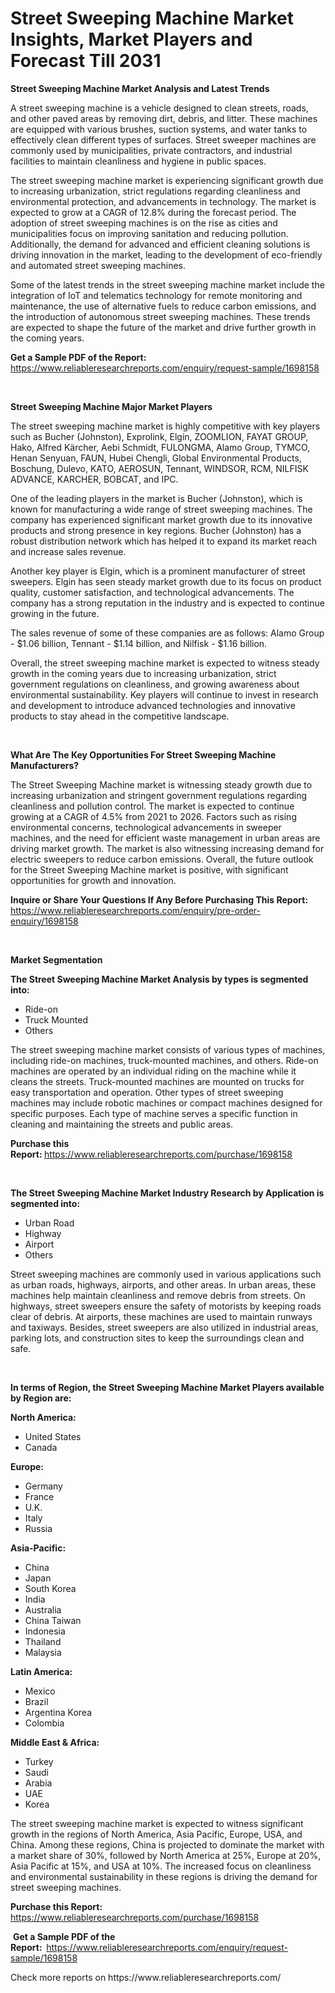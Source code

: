 <p><h1>Street Sweeping Machine Market Insights, Market Players and Forecast Till 2031</h1></p><p><strong>Street Sweeping Machine Market Analysis and Latest Trends</strong></p>
<p><p>A street sweeping machine is a vehicle designed to clean streets, roads, and other paved areas by removing dirt, debris, and litter. These machines are equipped with various brushes, suction systems, and water tanks to effectively clean different types of surfaces. Street sweeper machines are commonly used by municipalities, private contractors, and industrial facilities to maintain cleanliness and hygiene in public spaces.</p><p>The street sweeping machine market is experiencing significant growth due to increasing urbanization, strict regulations regarding cleanliness and environmental protection, and advancements in technology. The market is expected to grow at a CAGR of 12.8% during the forecast period. The adoption of street sweeping machines is on the rise as cities and municipalities focus on improving sanitation and reducing pollution. Additionally, the demand for advanced and efficient cleaning solutions is driving innovation in the market, leading to the development of eco-friendly and automated street sweeping machines.</p><p>Some of the latest trends in the street sweeping machine market include the integration of IoT and telematics technology for remote monitoring and maintenance, the use of alternative fuels to reduce carbon emissions, and the introduction of autonomous street sweeping machines. These trends are expected to shape the future of the market and drive further growth in the coming years.</p></p>
<p><strong>Get a Sample PDF of the Report:&nbsp;</strong> <a href="https://www.reliableresearchreports.com/enquiry/request-sample/1698158">https://www.reliableresearchreports.com/enquiry/request-sample/1698158</a></p>
<p>&nbsp;</p>
<p><strong>Street Sweeping Machine Major Market Players</strong></p>
<p><p>The street sweeping machine market is highly competitive with key players such as Bucher (Johnston), Exprolink, Elgin, ZOOMLION, FAYAT GROUP, Hako, Alfred Kärcher, Aebi Schmidt, FULONGMA, Alamo Group, TYMCO, Henan Senyuan, FAUN, Hubei Chengli, Global Environmental Products, Boschung, Dulevo, KATO, AEROSUN, Tennant, WINDSOR, RCM, NILFISK ADVANCE, KARCHER, BOBCAT, and IPC.</p><p>One of the leading players in the market is Bucher (Johnston), which is known for manufacturing a wide range of street sweeping machines. The company has experienced significant market growth due to its innovative products and strong presence in key regions. Bucher (Johnston) has a robust distribution network which has helped it to expand its market reach and increase sales revenue.</p><p>Another key player is Elgin, which is a prominent manufacturer of street sweepers. Elgin has seen steady market growth due to its focus on product quality, customer satisfaction, and technological advancements. The company has a strong reputation in the industry and is expected to continue growing in the future.</p><p>The sales revenue of some of these companies are as follows: Alamo Group - $1.06 billion, Tennant - $1.14 billion, and Nilfisk - $1.16 billion.</p><p>Overall, the street sweeping machine market is expected to witness steady growth in the coming years due to increasing urbanization, strict government regulations on cleanliness, and growing awareness about environmental sustainability. Key players will continue to invest in research and development to introduce advanced technologies and innovative products to stay ahead in the competitive landscape.</p></p>
<p>&nbsp;</p>
<p><strong>What Are The Key Opportunities For Street Sweeping Machine Manufacturers?</strong></p>
<p><p>The Street Sweeping Machine market is witnessing steady growth due to increasing urbanization and stringent government regulations regarding cleanliness and pollution control. The market is expected to continue growing at a CAGR of 4.5% from 2021 to 2026. Factors such as rising environmental concerns, technological advancements in sweeper machines, and the need for efficient waste management in urban areas are driving market growth. The market is also witnessing increasing demand for electric sweepers to reduce carbon emissions. Overall, the future outlook for the Street Sweeping Machine market is positive, with significant opportunities for growth and innovation.</p></p>
<p><strong>Inquire or Share Your Questions If Any Before Purchasing This Report:</strong> <a href="https://www.reliableresearchreports.com/enquiry/pre-order-enquiry/1698158">https://www.reliableresearchreports.com/enquiry/pre-order-enquiry/1698158</a></p>
<p>&nbsp;</p>
<p><strong>Market Segmentation</strong></p>
<p><strong>The Street Sweeping Machine Market Analysis by types is segmented into:</strong></p>
<p><ul><li>Ride-on</li><li>Truck Mounted</li><li>Others</li></ul></p>
<p><p>The street sweeping machine market consists of various types of machines, including ride-on machines, truck-mounted machines, and others. Ride-on machines are operated by an individual riding on the machine while it cleans the streets. Truck-mounted machines are mounted on trucks for easy transportation and operation. Other types of street sweeping machines may include robotic machines or compact machines designed for specific purposes. Each type of machine serves a specific function in cleaning and maintaining the streets and public areas.</p></p>
<p><strong>Purchase this Report:&nbsp;</strong><a href="https://www.reliableresearchreports.com/purchase/1698158">https://www.reliableresearchreports.com/purchase/1698158</a></p>
<p>&nbsp;</p>
<p><strong>The Street Sweeping Machine Market Industry Research by Application is segmented into:</strong></p>
<p><ul><li>Urban Road</li><li>Highway</li><li>Airport</li><li>Others</li></ul></p>
<p><p>Street sweeping machines are commonly used in various applications such as urban roads, highways, airports, and other areas. In urban areas, these machines help maintain cleanliness and remove debris from streets. On highways, street sweepers ensure the safety of motorists by keeping roads clear of debris. At airports, these machines are used to maintain runways and taxiways. Besides, street sweepers are also utilized in industrial areas, parking lots, and construction sites to keep the surroundings clean and safe.</p></p>
<p>&nbsp;</p>
<p><strong>In terms of Region, the Street Sweeping Machine Market Players available by Region are:</strong></p>
<p>
    <p> <strong> North America: </strong>
        <ul>
            <li>United States</li>
            <li>Canada</li>
        </ul>
        </p> 
    <p> <strong> Europe: </strong>
        <ul>
            <li>Germany</li>
            <li>France</li>
            <li>U.K.</li>
            <li>Italy</li>
            <li>Russia</li>
        </ul>
        </p> 
    <p> <strong> Asia-Pacific: </strong>
        <ul>
            <li>China</li>
            <li>Japan</li>
            <li>South Korea</li>
            <li>India</li>
            <li>Australia</li>
            <li>China Taiwan</li>
            <li>Indonesia</li>
            <li>Thailand</li>
            <li>Malaysia</li>
        </ul>
        </p> 
    <p> <strong> Latin America: </strong>
        <ul>
            <li>Mexico</li>
            <li>Brazil</li>
            <li>Argentina Korea</li>
            <li>Colombia</li>
        </ul>
        </p> 
    <p> <strong> Middle East & Africa: </strong>
        <ul>
            <li>Turkey</li>
            <li>Saudi</li>
            <li>Arabia</li>
            <li>UAE</li>
            <li>Korea</li>
        </ul>
    </p>
    </p>
<p><p>The street sweeping machine market is expected to witness significant growth in the regions of North America, Asia Pacific, Europe, USA, and China. Among these regions, China is projected to dominate the market with a market share of 30%, followed by North America at 25%, Europe at 20%, Asia Pacific at 15%, and USA at 10%. The increased focus on cleanliness and environmental sustainability in these regions is driving the demand for street sweeping machines.</p></p>
<p><strong>Purchase this Report: </strong><a href="https://www.reliableresearchreports.com/purchase/1698158">https://www.reliableresearchreports.com/purchase/1698158</a></p>
<p>&nbsp;<strong>Get a Sample PDF of the Report:&nbsp;&nbsp;</strong><a href="https://www.reliableresearchreports.com/enquiry/request-sample/1698158">https://www.reliableresearchreports.com/enquiry/request-sample/1698158</a></p>
<p><strong></strong></p>
<p>Check more reports on https://www.reliableresearchreports.com/</p>